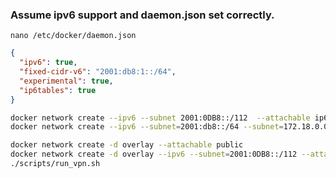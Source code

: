 
### Assume ipv6 support and daemon.json set correctly.
`nano /etc/docker/daemon.json`

```json
{
  "ipv6": true,
  "fixed-cidr-v6": "2001:db8:1::/64",
  "experimental": true,
  "ip6tables": true
}
```

```bash
docker network create --ipv6 --subnet 2001:0DB8::/112  --attachable ip6net
docker network create --ipv6 --subnet=2001:db8::/64 --subnet=172.18.0.0/16 --driver=overlay --attachable ip6net

docker network create -d overlay --attachable public
docker network create -d overlay --ipv6 --subnet=2001:0DB8::/112 --attachable ip6net
./scripts/run_vpn.sh
 ```
